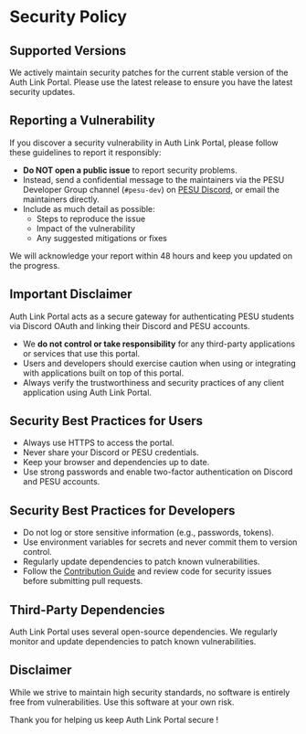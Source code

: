 # Security Policy

## Supported Versions

We actively maintain security patches for the current stable version of the Auth Link Portal. Please use the latest release to ensure you have the latest security updates.

## Reporting a Vulnerability

If you discover a security vulnerability in Auth Link Portal, please follow these guidelines to report it responsibly:

- **Do NOT open a public issue** to report security problems.
- Instead, send a confidential message to the maintainers via the PESU Developer Group channel (`#pesu-dev`) on [PESU Discord](https://discord.gg/eZ3uFs2), or email the maintainers directly.
- Include as much detail as possible:
  - Steps to reproduce the issue
  - Impact of the vulnerability
  - Any suggested mitigations or fixes

We will acknowledge your report within 48 hours and keep you updated on the progress.

## Important Disclaimer

Auth Link Portal acts as a secure gateway for authenticating PESU students via Discord OAuth and linking their Discord and PESU accounts.

- We **do not control or take responsibility** for any third-party applications or services that use this portal.
- Users and developers should exercise caution when using or integrating with applications built on top of this portal.
- Always verify the trustworthiness and security practices of any client application using Auth Link Portal.

## Security Best Practices for Users

- Always use HTTPS to access the portal.
- Never share your Discord or PESU credentials.
- Keep your browser and dependencies up to date.
- Use strong passwords and enable two-factor authentication on Discord and PESU accounts.

## Security Best Practices for Developers

- Do not log or store sensitive information (e.g., passwords, tokens).
- Use environment variables for secrets and never commit them to version control.
- Regularly update dependencies to patch known vulnerabilities.
- Follow the [Contribution Guide](CONTRIBUTING.md) and review code for security issues before submitting pull requests.

## Third-Party Dependencies

Auth Link Portal uses several open-source dependencies. We regularly monitor and update dependencies to patch known vulnerabilities.

## Disclaimer

While we strive to maintain high security standards, no software is entirely free from vulnerabilities. Use this software at your own risk.

Thank you for helping us keep Auth Link Portal secure !
